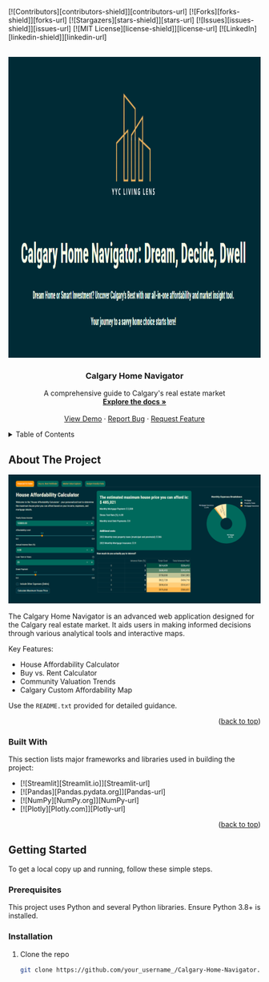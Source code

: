 <!-- Improved compatibility of back to top link -->
<a name="readme-top"></a>

<!-- PROJECT SHIELDS -->
[![Contributors][contributors-shield]][contributors-url]
[![Forks][forks-shield]][forks-url]
[![Stargazers][stars-shield]][stars-url]
[![Issues][issues-shield]][issues-url]
[![MIT License][license-shield]][license-url]
[![LinkedIn][linkedin-shield]][linkedin-url]

<!-- PROJECT LOGO -->
<br />
<div align="center">
  <a href="https://github.com/your_username_/Calgary-Home-Navigator">
    <img src="logo.PNG" alt="Logo" width="1000" height="600">
  </a>

  <h3 align="center">Calgary Home Navigator</h3>

  <p align="center">
    A comprehensive guide to Calgary's real estate market
    <br />
    <a href="https://github.com/your_username_/Calgary-Home-Navigator"><strong>Explore the docs »</strong></a>
    <br />
    <br />
    <a href="https://github.com/your_username_/Calgary-Home-Navigator">View Demo</a>
    ·
    <a href="https://github.com/your_username_/Calgary-Home-Navigator/issues">Report Bug</a>
    ·
    <a href="https://github.com/your_username_/Calgary-Home-Navigator/issues">Request Feature</a>
  </p>
</div>

<!-- TABLE OF CONTENTS -->
<details>
  <summary>Table of Contents</summary>
  <ol>
    <li><a href="#about-the-project">About The Project</a></li>
    <li><a href="#getting-started">Getting Started</a>
      <ul>
        <li><a href="#prerequisites">Prerequisites</a></li>
        <li><a href="#installation">Installation</a></li>
      </ul>
    </li>
    <li><a href="#usage">Usage</a></li>
    <li><a href="#roadmap">Roadmap</a></li>
    <li><a href="#contributing">Contributing</a></li>
    <li><a href="#license">License</a></li>
    <li><a href="#contact">Contact</a></li>
    <li><a href="#acknowledgments">Acknowledgments</a></li>
  </ol>
</details>

<!-- ABOUT THE PROJECT -->
## About The Project

[product-screenshot]: app_screenshot.PNG

[![Calgary Home Navigator Screen Shot][product-screenshot]](https://example.com)


The Calgary Home Navigator is an advanced web application designed for the Calgary real estate market. It aids users in making informed decisions through various analytical tools and interactive maps.

Key Features:
* House Affordability Calculator
* Buy vs. Rent Calculator
* Community Valuation Trends
* Calgary Custom Affordability Map

Use the `README.txt` provided for detailed guidance.

<p align="right">(<a href="#readme-top">back to top</a>)</p>

### Built With

This section lists major frameworks and libraries used in building the project:

* [![Streamlit][Streamlit.io]][Streamlit-url]
* [![Pandas][Pandas.pydata.org]][Pandas-url]
* [![NumPy][NumPy.org]][NumPy-url]
* [![Plotly][Plotly.com]][Plotly-url]

<p align="right">(<a href="#readme-top">back to top</a>)</p>

<!-- GETTING STARTED -->
## Getting Started

To get a local copy up and running, follow these simple steps.

### Prerequisites

This project uses Python and several Python libraries. Ensure Python 3.8+ is installed.

### Installation

1. Clone the repo
   ```sh
   git clone https://github.com/your_username_/Calgary-Home-Navigator.git
